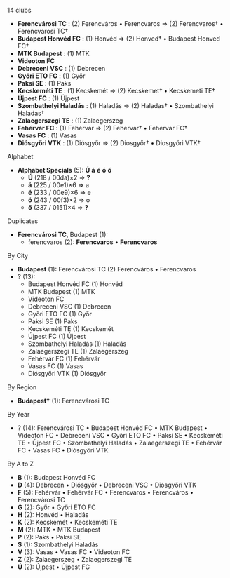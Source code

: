 14 clubs

- **Ferencvárosi TC** : (2) Ferencváros • Ferencvaros => (2) Ferencvaros† • Ferencvarosi TC†
- **Budapest Honvéd FC** : (1) Honvéd => (2) Honved† • Budapest Honved FC†
- **MTK Budapest** : (1) MTK
- **Videoton FC**
- **Debreceni VSC** : (1) Debrecen
- **Győri ETO FC** : (1) Győr
- **Paksi SE** : (1) Paks
- **Kecskeméti TE** : (1) Kecskemét => (2) Kecskemet† • Kecskemeti TE†
- **Újpest FC** : (1) Újpest
- **Szombathelyi Haladás** : (1) Haladás => (2) Haladas† • Szombathelyi Haladas†
- **Zalaegerszegi TE** : (1) Zalaegerszeg
- **Fehérvár FC** : (1) Fehérvár => (2) Fehervar† • Fehervar FC†
- **Vasas FC** : (1) Vasas
- **Diósgyőri VTK** : (1) Diósgyőr => (2) Diosgyőr† • Diosgyőri VTK†




Alphabet

- **Alphabet Specials** (5):  **Ú**  **á**  **é**  **ó**  **ő** 
  - **Ú** (218 / 00da)×2 => **?**
  - **á** (225 / 00e1)×6 => a
  - **é** (233 / 00e9)×6 => e
  - **ó** (243 / 00f3)×2 => o
  - **ő** (337 / 0151)×4 => **?**




Duplicates

- **Ferencvárosi TC**, Budapest (1):
  - ferencvaros (2): **Ferencvaros** • **Ferencvaros**




By City

- **Budapest** (1): Ferencvárosi TC  (2) Ferencváros • Ferencvaros
- ? (13): 
  - Budapest Honvéd FC  (1) Honvéd
  - MTK Budapest  (1) MTK
  - Videoton FC 
  - Debreceni VSC  (1) Debrecen
  - Győri ETO FC  (1) Győr
  - Paksi SE  (1) Paks
  - Kecskeméti TE  (1) Kecskemét
  - Újpest FC  (1) Újpest
  - Szombathelyi Haladás  (1) Haladás
  - Zalaegerszegi TE  (1) Zalaegerszeg
  - Fehérvár FC  (1) Fehérvár
  - Vasas FC  (1) Vasas
  - Diósgyőri VTK  (1) Diósgyőr




By Region

- **Budapest†** (1):   Ferencvárosi TC




By Year

- ? (14):   Ferencvárosi TC • Budapest Honvéd FC • MTK Budapest • Videoton FC • Debreceni VSC • Győri ETO FC • Paksi SE • Kecskeméti TE • Újpest FC • Szombathelyi Haladás • Zalaegerszegi TE • Fehérvár FC • Vasas FC • Diósgyőri VTK






By A to Z

- **B** (1): Budapest Honvéd FC
- **D** (4): Debrecen • Diósgyőr • Debreceni VSC • Diósgyőri VTK
- **F** (5): Fehérvár • Fehérvár FC • Ferencvaros • Ferencváros • Ferencvárosi TC
- **G** (2): Győr • Győri ETO FC
- **H** (2): Honvéd • Haladás
- **K** (2): Kecskemét • Kecskeméti TE
- **M** (2): MTK • MTK Budapest
- **P** (2): Paks • Paksi SE
- **S** (1): Szombathelyi Haladás
- **V** (3): Vasas • Vasas FC • Videoton FC
- **Z** (2): Zalaegerszeg • Zalaegerszegi TE
- **Ú** (2): Újpest • Újpest FC




